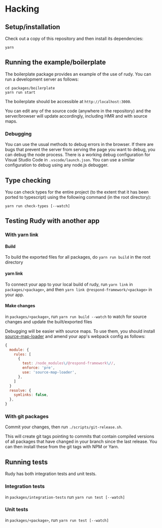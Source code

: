 # Hacking

## Setup/installation

Check out a copy of this repository and then install its dependencies:

```shell
yarn
```

## Running the example/boilerplate

The boilerplate package provides an example of the use of rudy. You can run a
development server as follows:

```shell
cd packages/boilerplate
yarn run start
```

The boilerplate should be accessible at `http://localhost:3000`.

You can edit any of the source code (anywhere in the repository) and the
server/browser will update accordingly, including HMR and with source maps.

### Debugging

You can use the usual methods to debug errors in the browser. If there are bugs
that prevent the server from serving the page you want to debug, you can debug
the node process. There is a working debug configuration for Visual Studio Code
in `.vscode/launch.json`. You can use a similar configuration to debug using any
node.js debugger.

## Type checking

You can check types for the entire project (to the extent that it has been
ported to typescript) using the following command (in the root directory):

```shell
yarn run check-types [--watch]
```

## Testing Rudy with another app

### With yarn link

#### Build

To build the exported files for all packages, do `yarn run build` in the root
directory

#### yarn link

To connect your app to your local build of rudy, run `yarn link` in
`packages/<package>`, and then `yarn link @respond-framework/<package>` in your
app.

#### Make changes

in `packages/<package>`, run `yarn run build --watch` to watch for source
changes and update the built/exported files

Debugging will be easier with source maps. To use them, you should install
[source-map-loader](https://github.com/webpack-contrib/source-map-loader) and
amend your app's webpack config as follows:

```javascript
{
  module: {
    rules: [
      {
        test: /node_modules\/@respond-framework\//,
        enforce: 'pre',
        use: 'source-map-loader',
      },
    ]
  }
  resolve: {
    symlinks: false,
  },
}
```

### With git packages

Commit your changes, then run `./scripts/git-release.sh`.

This will create git tags pointing to commits that contain compiled versions of
all packages that have changed in your branch since the last release. You can
then install these from the git tags with NPM or Yarn.

## Running tests

Rudy has both integration tests and unit tests.

### Integration tests

in `packages/integration-tests` run `yarn run test [--watch]`

### Unit tests

in `packages/<package>`, run `yarn run test [--watch]`
